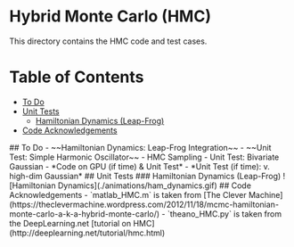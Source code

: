 Hybrid Monte Carlo (HMC)
===============
This directory contains the HMC code and test cases.

# Table of Contents
 - [To Do](#to-do)
 - [Unit Tests](#unit-tests)
     * [Hamiltonian Dynamics (Leap-Frog)](#hdlf)
 - [Code Acknowledgements](#ak)

<a name="to-do"/>
## To Do
 - ~~Hamiltonian Dynamics: Leap-Frog Integration~~
 - ~~Unit Test: Simple Harmonic Oscillator~~
 - HMC Sampling
 - Unit Test: Bivariate Gaussian
 - *Code on GPU (if time) & Unit Test*
 - *Unit Test (if time): v. high-dim Gaussian*

<a name="tests"/>
## Unit Tests

<a name="hdlf"/>
### Hamiltonian Dynamics (Leap-Frog)
![Hamiltonian Dynamics](./animations/ham_dynamics.gif)

<a name="ak"/>
## Code Acknowledgements
 - `matlab_HMC.m` is taken from [The Clever Machine](https://theclevermachine.wordpress.com/2012/11/18/mcmc-hamiltonian-monte-carlo-a-k-a-hybrid-monte-carlo/)
 - `theano_HMC.py` is taken from the DeepLearning.net [tutorial on HMC](http://deeplearning.net/tutorial/hmc.html)
